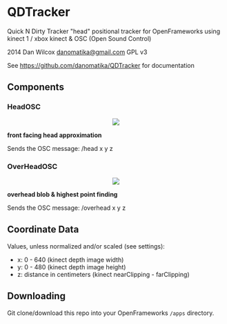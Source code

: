 QDTracker
=========

Quick N Dirty Tracker "head" positional tracker for OpenFrameworks using kinect 1 / xbox kinect & OSC (Open Sound Control)

2014 Dan Wilcox <danomatika@gmail.com> GPL v3

See <https://github.com/danomatika/QDTracker> for documentation

Components
----------

### HeadOSC

<p align="center">
	<img src="https://raw.github.com/danomatika/QDTracker/master/HeadOSC/screenshot.png"/>
</p>

**front facing head approximation**

Sends the OSC message: /head x y z

### OverHeadOSC

<p align="center">
	<img src="https://raw.github.com/danomatika/QDTracker/master/OverHeadOSC/screenshot.png"/>
</p>

**overhead blob & highest point finding**

Sends the OSC message: /overhead x y z

Coordinate Data
---------------

Values, unless normalized and/or scaled (see settings):

* x: 0 - 640 (kinect depth image width)
* y: 0 - 480 (kinect depth image height)
* z: distance in centimeters (kinect nearClipping - farClipping)


Downloading
-----------

Git clone/download this repo into your OpenFrameworks `/apps` directory.


